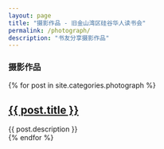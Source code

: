 ```yaml
---
layout: page
title: "摄影作品 - 旧金山湾区硅谷华人读书会"
permalink: /photograph/
description: "书友分享摄影作品"
---
```


<h3 class="section-heading text-center">摄影作品</h3>
<div class="tiles">
{% for post in site.categories.photograph %} 
                <h2><a href="{{ post.url }}">{{ post.title }}</a></h2>
                <div class="title-desc">{{ post.description }}</div>
{% endfor %}
</div><!-- /.tiles -->

